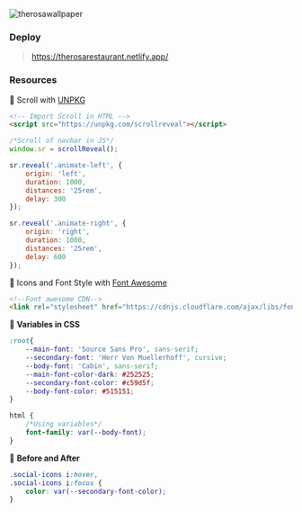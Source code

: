 ![therosawallpaper](https://user-images.githubusercontent.com/46378210/83565443-cf975b80-a4f4-11ea-9ab0-0a49f4cb3b0d.PNG)

### Deploy 

> https://therosarestaurant.netlify.app/

### Resources 

:gem: Scroll with [UNPKG](https://unpkg.com/)

```html
<!-- Import Scroll in HTML -->
<script src="https://unpkg.com/scrollreveal"></script>
```
```javascript
/*Scroll of navbar in JS*/
window.sr = scrollReveal();

sr.reveal('.animate-left', {
	origin: 'left',
	duration: 1000,
	distances: '25rem',
	delay: 300
});

sr.reveal('.animate-right', {
	origin: 'right',
	duration: 1000,
	distances: '25rem',
	delay: 600
});
```

:gem: Icons and Font Style with [Font Awesome](https://fontawesome.com/6?next=%2F)

```html
<!--Font awesome CDN-->
<link rel="stylesheet" href="https://cdnjs.cloudflare.com/ajax/libs/font-awesome/5.11.2/css/all.min.css">
```

:memo: <strong>Variables in CSS</strong>

```css
:root{
    --main-font: 'Source Sans Pro', sans-serif;
    --secondary-font: 'Herr Von Muellerhoff', cursive;
    --body-font: 'Cabin', sans-serif;
    --main-font-color-dark: #252525;
    --secondary-font-color: #c59d5f;
    --body-font-color: #515151;
}

html {
	/*Using variables*/
	font-family: var(--body-font);
}
```
:memo: <strong>Before and After</strong>

```css
.social-icons i:hover, 
.social-icons i:focus {
	color: var(--secondary-font-color);
}
```
